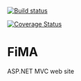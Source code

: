 [![Build status](https://ci.appveyor.com/api/projects/status/68olcw2vxlc90oxw?svg=true)](https://ci.appveyor.com/project/zachdimitrov/fima-web)

[![Coverage Status](https://coveralls.io/repos/github/zachdimitrov/FiMA_web/badge.svg)](https://coveralls.io/github/zachdimitrov/FiMA_web)

# FiMA
ASP.NET MVC web site
